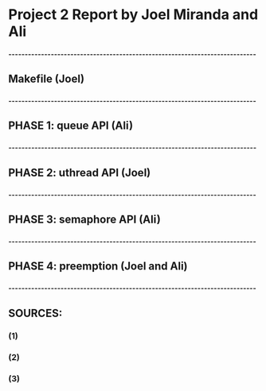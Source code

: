 # Project 2 Report by Joel Miranda and Ali
#### ----------------------------------------------------------------------------
## Makefile (Joel)
###     
#### ----------------------------------------------------------------------------
## PHASE 1: queue API (Ali)
###     
##### ----------------------------------------------------------------------------
## PHASE 2: uthread API (Joel)
### 
#### ----------------------------------------------------------------------------
## PHASE 3: semaphore API (Ali)
### 
#### ----------------------------------------------------------------------------
## PHASE 4: preemption (Joel and Ali)
### 
#### ----------------------------------------------------------------------------
## SOURCES:
### (1) 
###
### (2) 
###
### (3) 
